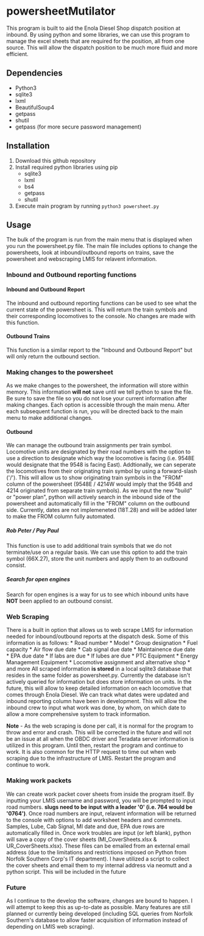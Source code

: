 # powersheetMutilator

This program is built to aid the Enola Diesel Shop dispatch position at inbound. By using python and some libraries, we can use this program to manage the excel sheets that are required for the position, all from one source. This will allow the dispatch position to be much more fluid and more efficient.

## Dependencies

* Python3
* sqlite3
* lxml
* BeautifulSoup4
* getpass
* shutil
* getpass (for more secure password management)

## Installation

1. Download this github repository
2. Install required python libraries using pip
	* sqlite3
	* lxml
	* bs4
	* getpass
	* shutil
3. Execute main program by running `python3 powersheet.py`

## Usage

The bulk of the program is run from the main menu that is displayed when you run the powersheet.py file. The main file includes options to change the powersheets, look at inbound/outbound reports on trains, save the powersheet and webscraping LMIS for relavent information.

### Inbound and Outbound reporting functions

#### Inbound and Outbound Report

The inbound and outbound reporting functions can be used to see what the current state of the powersheet is. This will return the train symbols and their corresponding locomotives to the console. No changes are made with this function.

#### Outbound Trains

This function is a similar report to the "Inbound and Outbound Report" but will only return the outbound section.


### Making changes to the powersheet

As we make changes to the powersheet, the information will store within memory. This information **will not** save until we tell python to save the file. Be sure to save the file so you do not lose your current information after making changes. Each option is accessible through the main menu. After each subsequent function is run, you will be directed back to the main menu to make additional changes.

#### Outbound

We can manage the outbound train assignments per train symbol. Locomotive units are designated by their road numbers with the option to use a direction to designate which way the locomotive is facing (i.e. 9548E would designate that the 9548 is facing East). Addtionally, we can seperate the locomotives from their originating train symbol by using a forward-slash ('/'). This will allow us to show originating train symbols in the "FROM" column of the powersheet (9548E / 4214W would imply that the 9548 and 4214 originated from separate train symbols). As we input the new "build" or "power plan", python will actively search in the inbound side of the powersheet and automatically fill in the "FROM" column on the outbound side. Currently, dates are not implemeneted (18T.28) and will be added later to make the FROM column fully automated.

##### Rob Peter / Pay Paul

This function is use to add additional train symbols that we do not terminate/use on a regular basis. We can use this option to add the train symbol (66X.27), store the unit numbers and apply them to an outbound consist.

##### Search for open engines

Search for open engines is a way for us to see which inbound units have **NOT** been applied to an outbound consist.

### Web Scraping

There is a built in option that allows us to web scrape LMIS for information needed for inbound/outbound reports at the dispatch desk. Some of this information is as follows:
	* Road number
	* Model
	* Group designation
	* Fuel capacity
	* Air flow due date
	* Cab signal due date
	* Maintainence due date
	* EPA due date
	* If labs are due
	* If lubes are due
	* PTC Equipment
	* Energy Management Equipment
	* Locomotive assignment and alternative shop
	* and more
All scraped information **is stored** in a local sqlite3 database that resides in the same folder as powersheet.py. Currently the database isn't actively queried for information but does store information on units. In the future, this will allow to keep detailed information on each locomotive that comes through Enola Diesel. We can track what dates were updated and inbound reporting column have been in development. This will allow the inbound crew to input what work was done, by whom, on which date to allow a more comprehensive system to track information.

**Note** - As the web scraping is done per call, it is normal for the program to throw and error and crash. This will be corrected in the future and will not be an issue at all when the OBDC driver and Teradata server information is utilized in this program. Until then, restart the program and continue to work. It is also common for the HTTP request to time out when web scraping due to the infrastructure of LMIS. Restart the program and continue to work.

### Making work packets

We can create work packet cover sheets from inside the program itself. By inputting your LMIS username and password, you will be prompted to input road numbers. **slugs need to be input with a leader '0' (i.e. 764 would be '0764')**. Once road numbers are input, relavent information will be returned to the console with options to add worksheet headers and commnets. Samples, Lube, Cab Signal, MI date and due, EPA due rows are automatically filled in. Once work troubles are input (or left blank), python will save a copy of the cover sheets (MI_CoverSheets.xlsx & UR_CoverSheets.xlsx). These files can be emailed from an external email address (due to the limitations and restrictions imposed on Python from Norfolk Southern Corp's IT department). I have utilized a script to collect the cover sheets and email them to my internal address via neomutt and a python script. This will be included in the future

### Future

As I continue to the develop the software, changes are bound to happen. I will attempt to keep this as up-to-date as possible. Many features are still planned or currently being developed (including SQL queries from Norfolk Southern's database to allow faster acquisition of information instead of depending on LMIS web scraping).
